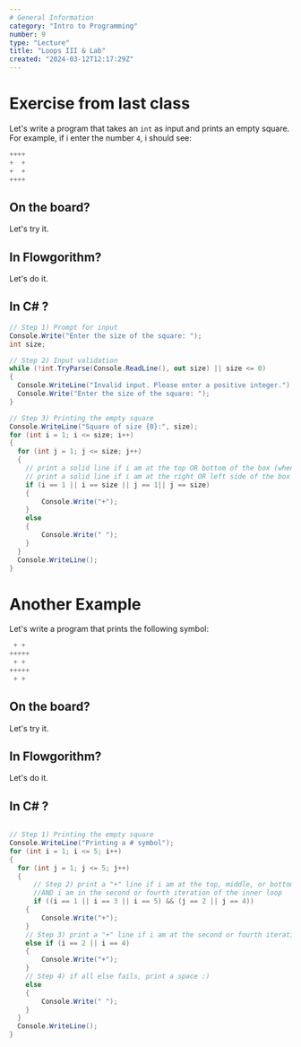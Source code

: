 ```yaml
---
# General Information
category: "Intro to Programming"
number: 9
type: "Lecture"
title: "Loops III & Lab"
created: "2024-03-12T12:17:29Z"
---
```


# Exercise from last class

Let's write a program that takes an `int` as input and prints an empty square. For example, if i enter the number `4`, i should see:

```cs
++++
+  +
+  +
++++
```

## On the board?

Let's try it.

## In Flowgorithm?

Let's do it.

## In C# ?

```cs
// Step 1) Prompt for input
Console.Write("Enter the size of the square: ");
int size;

// Step 2) Input validation
while (!int.TryParse(Console.ReadLine(), out size) || size <= 0)
{
  Console.WriteLine("Invalid input. Please enter a positive integer.");
  Console.Write("Enter the size of the square: ");
}

// Step 3) Printing the empty square
Console.WriteLine("Square of size {0}:", size);
for (int i = 1; i <= size; i++)
{
  for (int j = 1; j <= size; j++)
  {
    // print a solid line if i am at the top OR bottom of the box (when i=1 || i=size)
    // print a solid line if i am at the right OR left side of the box (when j=1 || j=size)
    if (i == 1 || i == size || j == 1|| j == size)
    {
        Console.Write("+");
    }
    else
    {
        Console.Write(" ");
    }
  }
  Console.WriteLine();
}
```

# Another Example

Let's write a program that prints the following symbol:

```cs
 + +
+++++
 + +
+++++
 + +
```

## On the board?

Let's try it.

## In Flowgorithm?

Let's do it.

## In C# ?

```cs

// Step 1) Printing the empty square
Console.WriteLine("Printing a # symbol");
for (int i = 1; i <= 5; i++)
{
  for (int j = 1; j <= 5; j++)
  {
	  // Step 2) print a "+" line if i am at the top, middle, or bottom the outer loop
	  //AND i am in the second or fourth iteration of the inner loop
	  if ((i == 1 || i == 3 || i == 5) && (j == 2 || j == 4))
	{
		Console.Write("+");
	}
	// Step 3) print a "+" line if i am at the second or fourth iteration of the loop
	else if (i == 2 || i == 4)
	{
		Console.Write("+");
	}
	// Step 4) if all else fails, print a space :)
	else
	{
		Console.Write(" ");
	}
  }
  Console.WriteLine();
}
```
